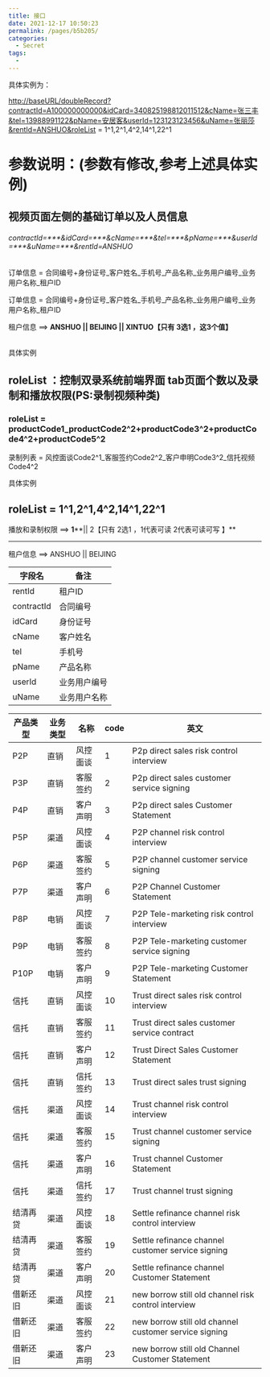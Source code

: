 ```yaml
---
title: 接口
date: 2021-12-17 10:50:23
permalink: /pages/b5b205/
categories:
  - Secret
tags:
  - 
---
```


具体实例为：

[http://baseURL/doubleRecord?contractId=A100000000000&idCard=340825198812011512&cName=张三丰&tel=13988991122&pName=安居客&userId=123123123456&uName=张丽莎&rentId=ANSHUO&roleList](http://baseURL/doubleRecord?contract_id=A100000000000&id_card=340825198812011512&mname=%E5%BC%A0%E4%B8%89%E4%B8%B0&mobile_phone=13988991122&product_name=%E5%AE%89%E5%B1%85%E5%AE%A2&user_id=123123123456&user_name=%E5%BC%A0%E4%B8%BD%E8%8E%8E&tenant_id=ANSHUOroleList) = 1^1,2^1,4^2,14^1,22^1

# 参数说明：(参数有修改,参考上述具体实例)

## 视频页面左侧的基础订单以及人员信息

###### contractId=\*\*\*&idCard=\*\*\*&cName=\*\*\*&tel=\*\*\*&pName=\*\*\*&userId=\*\*\*&uName=\*\*\*&rentId=ANSHUO

订单信息 = 合同编号\+身份证号\_客户姓名\_手机号\_产品名称\_业务用户编号\_业务用户名称\_租户ID

订单信息 = 合同编号\+身份证号\_客户姓名\_手机号\_产品名称\_业务用户编号\_业务用户名称\_租户ID

租户信息 ==>  **ANSHUO  \|\| BEIJING  \|\| XINTUO【只有 3选1 ，这3个值】**

<br>
具体实例

## roleList ：控制双录系统前端界面 tab页面个数以及录制和播放权限(PS:录制视频种类)

### roleList = productCode1_productCode2^2+productCode3^2+productCode4^2+productCode5^2

录制列表 = 风控面谈Code2^1\_客服签约Code2^2\_客户申明Code3^2\_信托视频Code4^2

具体实例

## **roleList = 1^1,2^1,4^2,14^1,22^1**

播放和录制权限 ==>  **1**\*\*\|\| 2【只有 2选1 ，1代表可读   2代表可读可写  】\*\*

- - -

租户信息 ==\>  ANSHUO  \|\| BEIJING

| 字段名 | 备注 |
| --- | --- |
| rentId | 租户ID |
| contractId | 合同编号 |
| idCard | 身份证号 |
| cName | 客户姓名 |
| tel | 手机号 |
| pName | 产品名称 |
| userId | 业务用户编号 |
| uName | 业务用户名称 |

| 产品类型 | 业务类型 | 名称 | code | 英文 |
| ---- | ---- | --- | ---- | --- |
| P2P | 直销 | 风控面谈 | 1 | P2p direct sales risk control interview |
| P3P | 直销 | 客服签约 | 2 | P2p direct sales customer service signing |
| P4P | 直销 | 客户声明 | 3 | P2p direct sales Customer Statement |
| P5P | 渠道 | 风控面谈 | 4 | P2P channel risk control interview |
| P6P | 渠道 | 客服签约 | 5 | P2P channel customer service signing |
| P7P | 渠道 | 客户声明 | 6 | P2P Channel Customer Statement |
| P8P | 电销 | 风控面谈 | 7 | P2P Tele-marketing  risk control interview |
| P9P | 电销 | 客服签约 | 8 | P2P Tele-marketing  customer service signing |
| P10P | 电销 | 客户声明 | 9 | P2P Tele-marketing Customer Statement |
| 信托 | 直销 | 风控面谈 | 10 | Trust  direct sales risk control interview |
| 信托 | 直销 | 客服签约 | 11 | Trust direct sales customer service contract |
| 信托 | 直销 | 客户声明 | 12 | Trust Direct  Sales Customer Statement |
| 信托 | 直销 | 信托签约 | 13 | Trust direct sales trust signing |
| 信托 | 渠道 | 风控面谈 | 14 | Trust channel risk control interview |
| 信托 | 渠道 | 客服签约 | 15 | Trust channel customer service signing |
| 信托 | 渠道 | 客户声明 | 16 | Trust channel Customer Statement |
| 信托 | 渠道 | 信托签约 | 17 | Trust channel trust signing |
| 结清再贷 | 渠道 | 风控面谈 | 18 | Settle refinance channel  risk control interview |
| 结清再贷 | 渠道 | 客服签约 | 19 | Settle refinance channel customer service signing |
| 结清再贷 | 渠道 | 客户声明 | 20 | Settle refinance channel  Customer Statement |
| 借新还旧 | 渠道 | 风控面谈 | 21 | new borrow still old channel risk control interview |
| 借新还旧 | 渠道 | 客服签约 | 22 | new borrow still old channel customer service signing |
| 借新还旧 | 渠道 | 客户声明 | 23 | new borrow still old  Channel Customer Statement |
<!--stackedit_data:
eyJoaXN0b3J5IjpbNjkyOTQ1ODc5XX0=
-->